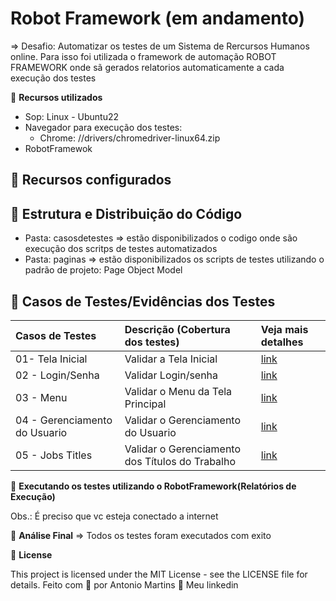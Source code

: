# Robot Framework (em andamento)

=> Desafio: Automatizar os testes de um Sistema de Rercursos Humanos online. Para isso foi utilizada o framework de automação 
ROBOT FRAMEWORK onde sã gerados relatorios automaticamente a cada execução dos testes

🚀 **Recursos utilizados**
- Sop: Linux - Ubuntu22
- Navegador para execução dos testes:
    - Chrome: //drivers/chromedriver-linux64.zip
- RobotFramewok

## 🔖 Recursos configurados

## 🔖 Estrutura e Distribuição do Código
- Pasta: casosdetestes => estão disponibilizados o codigo onde são execução dos scritps de testes automatizados
- Pasta: paginas => estão disponibilizados os scripts de testes utilizando o padrão de projeto: Page Object Model

## 🔖 Casos de Testes/Evidências dos Testes

| Casos de Testes                      | Descrição (Cobertura dos testes)                                                     | Veja mais detalhes |
| :-----------------                   | :----------------------------------------------------------------------------------- | :----------------- |
| 01- Tela Inicial                     | Validar a Tela Inicial                                                               | [link](https://github.com/antoniogmartins/Interfaces/blob/main/RobotFramework/CT_TelaInicial.md)                                                         |
| 02 - Login/Senha                     | Validar Login/senha                                                                  | [link](https://github.com/antoniogmartins/Interfaces/blob/main/RobotFramework/CT_Login_Senha.md)                                                         |
| 03 - Menu                            | Validar o Menu da Tela Principal                                                     | [link](https://github.com/antoniogmartins/Interfaces/blob/main/RobotFramework/CT_Menu.md)                                                                |
| 04 - Gerenciamento do Usuario        | Validar o Gerenciamento do Usuario                                                   | [link](https://github.com/antoniogmartins/Interfaces/blob/main/RobotFramework/CT_Gerenciamento_Usuario.md)                                               |
| 05 - Jobs Titles                     | Validar o Gerenciamento dos Títulos do Trabalho                                      | [link](https://github.com/antoniogmartins/Interfaces/blob/main/RobotFramework/CT_Adm_Job_Titles.md)                                                      |


🚀 **Executando os testes utilizando o RobotFramework(Relatórios de Execução)**

Obs.: É preciso que vc esteja conectado a internet

🚀 **Análise Final**
=> Todos os testes foram executados com exito

📝 **License**

This project is licensed under the MIT License - see the LICENSE file for details.
Feito com 💜  por Antonio Martins 👋   Meu linkedin


